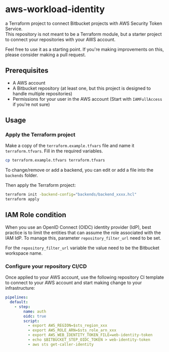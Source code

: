 # aws-workload-identity

a Terraform project to connect Bitbucket projects with AWS Security Token Service.\
This repository is not meant to be a Terraform module, but a starter project to connect your repositories with your AWS account.

Feel free to use it as a starting point. If you're making improvements on this, please consider making a pull request.

## Prerequisites

- A AWS account
- A Bitbucket repository (at least one, but this project is designed to handle multiple repositories)
- Permissions for your user in the AWS account (Start with `IAMFullAccess` if you're not sure)

## Usage

### Apply the Terraform project

Make a copy of the `terraform.example.tfvars` file and name it `terraform.tfvars`. Fill in the required variables.

```bash
cp terraform.example.tfvars terraform.tfvars
```

To change/remove or add a backend, you can edit or add a file into the `backends` folder.

Then apply the Terraform project:

```bash
terraform init -backend-config="backends/backend_xxxx.hcl"
terraform apply
```

## IAM Role condition

When you use an OpenID Connect (OIDC) identity provider (IdP), best practice is to limit the entities that can assume the role associated with the IAM IdP. To manage this, parameter `repository_filter_url` need to be set.

For the `repository_filter_url` variable the value need to be the Bitbucket workspace name.

### Configure your repository CI/CD

Once applied to your AWS account, use the following repository CI template to connect to your AWS account and start
making change to your infrastructure:

```yaml
pipelines:
  default:
    - step:
        name: auth
        oidc: true
        script:
          - export AWS_REGION=$sts_region_xxx
          - export AWS_ROLE_ARN=$sts_role_arn_xxx
          - export AWS_WEB_IDENTITY_TOKEN_FILE=web-identity-token
          - echo $BITBUCKET_STEP_OIDC_TOKEN > web-identity-token
          - aws sts get-caller-identity
```
